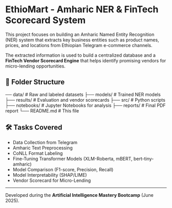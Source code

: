 # EthioMart - Amharic NER & FinTech Scorecard System

This project focuses on building an Amharic Named Entity Recognition (NER) system that extracts key business entities such as product names, prices, and locations from Ethiopian Telegram e-commerce channels.

The extracted information is used to build a centralized database and a **FinTech Vendor Scorecard Engine** that helps identify promising vendors for micro-lending opportunities.

## 📁 Folder Structure
── data/ # Raw and labeled datasets
├── models/ # Trained NER models
├── results/ # Evaluation and vendor scorecards
├── src/ # Python scripts
├── notebooks/ # Jupyter Notebooks for analysis
├── reports/ # Final PDF report
└── README.md # This file

## 🛠️ Tasks Covered

- Data Collection from Telegram
- Amharic Text Preprocessing
- CoNLL Format Labeling
- Fine-Tuning Transformer Models (XLM-Roberta, mBERT, bert-tiny-amharic)
- Model Comparison (F1-score, Precision, Recall)
- Model Interpretability (SHAP/LIME)
- Vendor Scorecard for Micro-Lending

---

Developed during the **Artificial Intelligence Mastery Bootcamp** (June 2025).